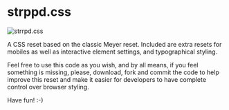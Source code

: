 strppd.css
==========

![strrpd.css](https://github.com/iainspad/strppdcss/img/strppd.jpg)

A CSS reset based on the classic Meyer reset. Included are extra resets for mobiles as well as interactive element settings, and typographical styling.

Feel free to use this code as you wish, and by all means, if you feel something is missing, please, download, fork and commit the code to help improve this reset and make it easier for developers to have complete control over browser styling.

Have fun! :-)